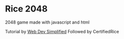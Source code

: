 # Rice 2048
2048 game made with javascript and html

Tutorial by [Web Dev Simplified](https://www.youtube.com/watch?v=wOVEe9eawXc)
Followed by CertifiedRice